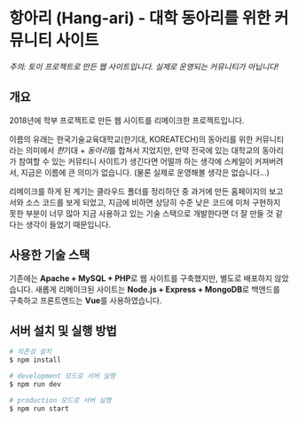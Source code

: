 # 항아리 (Hang-ari) - 대학 동아리를 위한 커뮤니티 사이트

_주의: 토이 프로젝트로 만든 웹 사이트입니다. 실제로 운영되는 커뮤니티가 아닙니다!_

## 개요

2018년에 학부 프로젝트로 만든 웹 사이트를 리메이크한 프로젝트입니다.

이름의 유래는 한국기술교육대학교(한기대, KOREATECH)의 동아리를 위한 커뮤니티라는 의미에서 *한*기대 + *동아리*를 합쳐서 지었지만, 만약 전국에 있는 대학교의 동아리가 참여할 수 있는 커뮤티니 사이트가 생긴다면 어떨까 하는 생각에 스케일이 커져버려서, 지금은 이름에 큰 의미가 없습니다. (물론 실제로 운영해볼 생각은 없습니다...)

리메이크를 하게 된 계기는 클라우드 폴더를 정리하던 중 과거에 만든 홈페이지의 보고서와 소스 코드를 보게 되었고, 지금에 비하면 상당히 수준 낮은 코드에 미처 구현하지 못한 부분이 너무 많아 지금 사용하고 있는 기술 스택으로 개발한다면 더 잘 만들 것 같다는 생각이 들었기 때문입니다.

## 사용한 기술 스택

기존에는 **Apache + MySQL + PHP**로 웹 사이트를 구축했지만, 별도로 배포하지 않았습니다. 새롭게 리메이크된 사이트는 **Node.js + Express + MongoDB**로 백엔드를 구축하고 프론트엔드는 **Vue**를 사용하였습니다.

## 서버 설치 및 실행 방법

```bash
# 의존성 설치
$ npm install

# development 모드로 서버 실행
$ npm run dev

# production 모드로 서버 실행
$ npm run start
```
